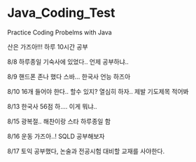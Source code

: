 # Java_Coding_Test
Practice Coding Probelms with Java

산은 가즈아!!!
하루 10시간 공부

8/8 하루종일 기숙사에 있었다..
언제 공부하냐..

8/9 핸드폰 존나 했다 스바...
한국사 언능 하즈아

8/10 16개 들어야 한다..
할수 있지? 열심히 하자.. 제발
기도제목 적어봐

8/13 한국사 56점 하....
이게 뭐냐..

8/15 광복절.. 해찬이랑 스타 하루종일 함

8/16 운동 가즈아..! SQLD 공부해보자

8/17 토익 공부했다, 논술과 전공시험 대비할 교재를 사야한다.
